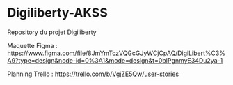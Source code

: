 # Digiliberty-AKSS
Repository du projet Digiliberty 


Maquette Figma : 
https://www.figma.com/file/8JmYmTczVQGcGJyWCjCpAQ/DigiLibert%C3%A9?type=design&node-id=0%3A1&mode=design&t=0bIPgnmyE34Du2ya-1

Planning Trello : 
https://trello.com/b/VgjZE5Qw/user-stories
